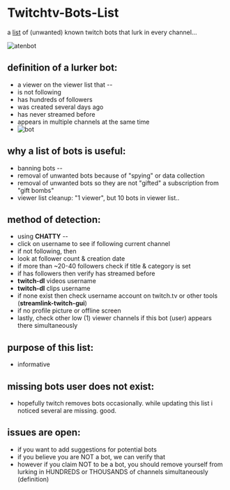 # Twitchtv-Bots-List
a [list](https://github.com/arrowgent/Twitchtv-Bots-List/blob/main/list.txt) of (unwanted) known twitch bots that lurk in every channel...

![atenbot](https://github.com/arrowgent/Twitchtv-Bots-List/blob/main/aten_bot.png)

## definition of a lurker bot:
* a viewer on the viewer list that --
* is not following
* has hundreds of followers
* was created several days ago
* has never streamed before
* appears in multiple channels at the same time
* ![bot](https://github.com/arrowgent/Twitchtv-Bots-List/blob/main/easybot1.png)


## why a list of bots is useful:
* banning bots --
* removal of unwanted bots because of "spying" or data collection
* removal of unwanted bots so they are not "gifted" a subscription from "gift bombs"
* viewer list cleanup: "1 viewer", but 10 bots in viewer list..


## method of detection:
* using **CHATTY** --
* click on username to see if following current channel
* if not following, then
* look at follower count & creation date
* if more than ~20-40 followers check if title & category is set
* if has followers then verify has streamed before
* **twitch-dl** videos username
* **twitch-dl** clips username
* if none exist then check username account on twitch.tv or other tools (**streamlink-twitch-gui**)
* if no profile picture or offline screen
* lastly, check other low (1) viewer channels if this bot (user) appears there simultaneously


## purpose of this list:
* informative


## missing bots user does not exist:
* hopefully twitch removes bots occasionally.  while updating this list i noticed several are missing.  good.


## issues are open:
* if you want to add suggestions for potential bots
* if you believe you are NOT a bot, we can verify that
* however if you claim NOT to be a bot, you should remove yourself from lurking in HUNDREDS or THOUSANDS of channels simultaneously (definition)
